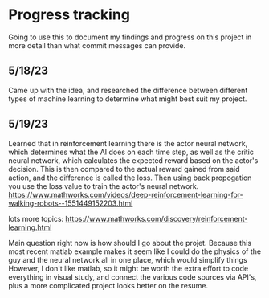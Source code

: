 # Progress tracking
Going to use this to document my findings and progress on this project in more detail than what commit messages can provide.

## 5/18/23
Came up with the idea, and researched the difference between different types of machine learning to determine what might best suit my project.

## 5/19/23
Learned that in reinforcement learning there is the actor neural network, which determines what the AI does on each time step, as well as the critic neural network, which calculates the expected reward based on the actor's decision.
This is then compared to the actual reward gained from said action, and the difference is called the loss. Then using back propogation you use the loss value to train the actor's neural network.
https://www.mathworks.com/videos/deep-reinforcement-learning-for-walking-robots--1551449152203.html

lots more topics:
https://www.mathworks.com/discovery/reinforcement-learning.html

Main question right now is how should I go about the projet. Because this most recent matlab example makes it seem like I could do the physics of the guy and the neural network all in one place, which would simplify things
However, I don't like matlab, so it might be worth the extra effort to code everything in visual study, and connect the various code sources via API's, plus a more complicated project looks better on the resume.